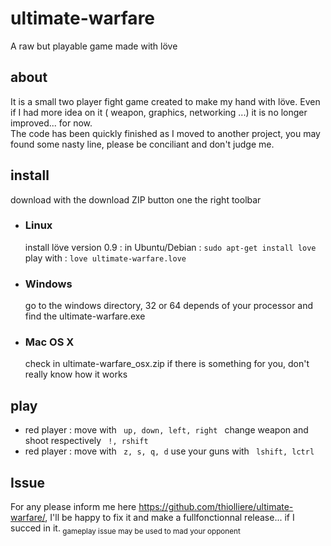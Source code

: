 <meta charset="UTF-8">
<h1> ultimate-warfare </h1>
<p>A raw but playable game made with löve</p>
<h2> about </h2>
<p>It is a small two player fight game created to make my hand with löve.
Even if I had more idea on it ( weapon, graphics, networking ...) it is no longer improved... for now.<br>The code has been quickly finished as I moved to another project, you may found some nasty line, please be conciliant and don't judge me.</p>
<h2> install</h2>
<p>download with the download ZIP button one the right toolbar
<ul>
	<li><h3>Linux</h3>
	<p> install löve version 0.9 : in Ubuntu/Debian : <code>sudo apt-get install love</code><br>play with : <code>love ultimate-warfare.love</code></p></li>
	<li><h3>Windows</h3>
	<p> go to the windows directory, 32 or 64 depends of your processor and find the ultimate-warfare.exe</p></li>
	<li><h3>Mac OS X</h3>
	<p> check in ultimate-warfare_osx.zip if there is something for you, don't really know how it works</p></li>
</ul>
<h2> play </h2>
<p> <ul> <li> red player : move with <code> up, down, left, right </code> change weapon and shoot respectively <code> !, rshift </code></li>
<li> red player : move with <code> z, s, q, d</code> use your guns with <code> lshift, lctrl </code>
</li>
</ul>
</p>
<h2> Issue</h2>
<p> For any please inform me here <a href>https://github.com/thiolliere/ultimate-warfare/</a>, I'll be happy to fix it and make a fullfonctionnal release... if I succed in it.<sub> gameplay issue may be used to mad your opponent</sub></p> 
